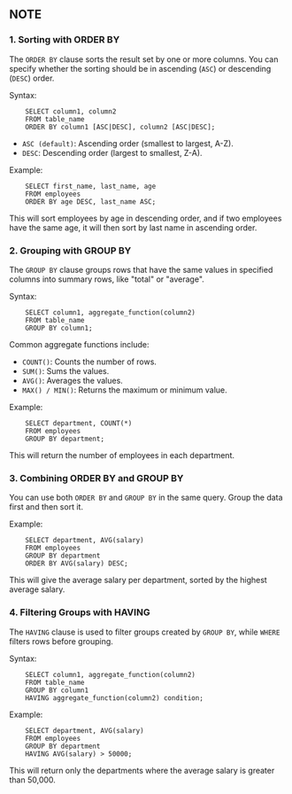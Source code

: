 
## NOTE

### 1. Sorting with ORDER BY
The `ORDER BY` clause sorts the result set by one or more columns. You can specify whether the sorting should be in ascending (`ASC`) or descending (`DESC`) order.

Syntax:

        SELECT column1, column2
        FROM table_name
        ORDER BY column1 [ASC|DESC], column2 [ASC|DESC];
- `ASC (default)`: Ascending order (smallest to largest, A-Z).
- `DESC`: Descending order (largest to smallest, Z-A).

Example:

        SELECT first_name, last_name, age
        FROM employees
        ORDER BY age DESC, last_name ASC;

This will sort employees by age in descending order, and if two employees have the same age, it will then sort by last name in ascending order.

### 2. Grouping with GROUP BY
The `GROUP BY` clause groups rows that have the same values in specified columns into summary rows, like "total" or "average".

Syntax:

        SELECT column1, aggregate_function(column2)
        FROM table_name
        GROUP BY column1;

Common aggregate functions include:

- `COUNT()`: Counts the number of rows.
- `SUM()`: Sums the values.
- `AVG()`: Averages the values.
- `MAX() / MIN()`: Returns the maximum or minimum value.

Example:

        SELECT department, COUNT(*)
        FROM employees
        GROUP BY department;
This will return the number of employees in each department.

### 3. Combining ORDER BY and GROUP BY
You can use both `ORDER BY` and `GROUP BY` in the same query. Group the data first and then sort it.

Example:

        SELECT department, AVG(salary)
        FROM employees
        GROUP BY department
        ORDER BY AVG(salary) DESC;
This will give the average salary per department, sorted by the highest average salary.

### 4. Filtering Groups with HAVING
The `HAVING` clause is used to filter groups created by `GROUP BY`, while `WHERE` filters rows before grouping.

Syntax:

        SELECT column1, aggregate_function(column2)
        FROM table_name
        GROUP BY column1
        HAVING aggregate_function(column2) condition;
Example:

        SELECT department, AVG(salary)
        FROM employees
        GROUP BY department
        HAVING AVG(salary) > 50000;
This will return only the departments where the average salary is greater than 50,000.
